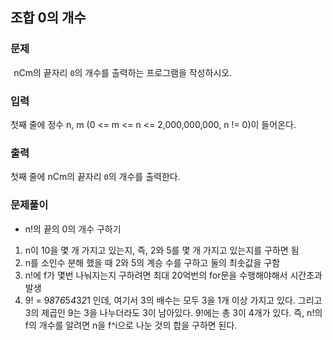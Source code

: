 ## 조합 0의 개수
### 문제
 
nCm의 끝자리 ```0```의 개수를 출력하는 프로그램을 작성하시오.

### 입력
첫째 줄에 정수 n, m (0 <= m <= n <= 2,000,000,000, n != 0)이 들어온다.

### 출력
첫째 줄에 
nCm의 끝자리 ```0```의 개수를 출력한다.

### 문제풀이
- n!의 끝의 0의 개수 구하기
1. n이 10을 몇 개 가지고 있는지, 즉, 2와 5를 몇 개 가지고 있는지를 구하면 됨
2. n를 소인수 분해 했을 때 2와 5의 계승 수를 구하고 둘의 최솟값을 구함
4. n!에 f가 몇번 나눠지는지 구하려면 최대 20억번의 for문을 수행해야해서 시간초과 발생
5. 9! = 9*8*7*6*5*4*3*2*1 인데, 여기서 3의 배수는 모두 3을 1개 이상 가지고 있다. 그리고 3의 제곱인 9는 3을 나누더라도 3이 남아있다. 9!에는 총 3이 4개가 있다. 즉, n!의 f의 개수를 알려면 n을 f^i으로 나눈 것의 합을 구하면 된다.
